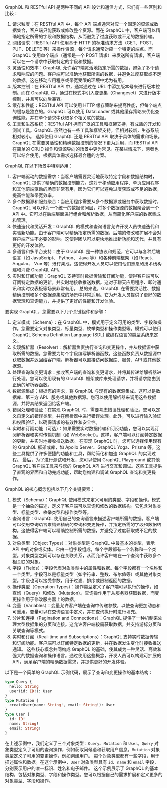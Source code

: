 

GraphQL 和 RESTful API 是两种不同的 API 设计和通信方式，它们有一些区别和比较：
1. 请求粒度：在 RESTful API 中，每个 API 端点通常对应一个固定的资源或数据集合，客户端只能获取或修改整个资源。而在 GraphQL 中，客户端可以精确地指定所需的字段和数据结构，从而避免了过度获取或不足的数据传输。
2. 网络请求：RESTful API 使用基于 HTTP 的标准请求方法（GET、POST、PUT、DELETE 等）来操作资源，每个请求通常对应一个特定的端点。而 GraphQL 使用单个端点（通常是一个 POST 请求）来发送所有请求，客户端可以在一个请求中获取特定的字段和数据。
3. 灵活性和效率：GraphQL 允许客户端灵活地指定所需的数据，避免了多个请求和响应的问题。客户端可以准确地获取所需的数据，并避免过度获取或不足的数据。这在移动应用程序或带宽受限的环境中尤为有用。
4. 版本控制：在 RESTful API 中，通常通过在 URL 中添加版本号来进行版本控制。而在 GraphQL 中，通过在模式中引入变更集（Changeset）来进行版本控制，并且可以向后兼容。
5. 缓存和性能：RESTful API 可以使用 HTTP 缓存策略来提高性能，但每个端点的缓存是独立的。GraphQL 可以使用 DataLoader 或其他缓存策略来优化查询性能，并在单个请求中获取多个相关联的数据。
6. 工具和生态系统：RESTful API 拥有广泛的工具和框架支持，有成熟的开发和测试工具。GraphQL 虽然也有一些工具和框架支持，但相对较新，生态系统相对较小。
选择使用 GraphQL 还是 RESTful API 取决于具体的需求和场景。GraphQL 在需要灵活性和精确数据控制的情况下更为适用，而 RESTful API 在简单的 CRUD 操作和资源导向的场景中更为常见。在某些情况下，两者也可以结合使用，根据具体需求选择最合适的方案。

GraphQL 在以下场景中特别适用：
1. 客户端驱动的数据需求：当客户端需要灵活地获取特定字段和数据结构时，GraphQL 提供了精确的数据控制能力。这对于移动应用程序、单页应用程序和其他前端驱动的场景非常有用，因为它们可以避免过度获取或不足的数据，提高性能和带宽效率。
2. 多个数据源和服务聚合：当应用程序需要从多个数据源或服务中获取数据时，GraphQL 可以作为一个统一的数据访问层，将多个数据源的数据聚合到一个 API 中。它可以在后端层面进行组合和解析数据，从而简化客户端的数据集成和管理。
3. 快速迭代和灵活开发：GraphQL 的模式和查询语言允许开发人员快速迭代和实验新功能。由于客户端可以精确指定所需的数据，后端的修改和扩展不会对客户端产生不必要的影响。这使得团队可以更快地推出新功能和迭代，并具有更好的开发体验。
4. 多语言和多平台支持：由于 GraphQL 是一种协议和规范，它可以与各种后端语言（如 JavaScript、 Python、 Java 等）和各种前端框架（如 React、 Angular、 Vue 等）进行集成。这使得开发人员可以使用他们熟悉的技术栈构建和消费 GraphQL API。
5. 实时和订阅功能：GraphQL 支持实时数据传输和订阅功能，使得客户端可以订阅特定数据的更新，并实时地接收推送数据。这对于聊天应用程序、即时通讯和实时仪表板等场景非常有用。
总的来说，GraphQL 在需要灵活性、数据精确控制和多个数据源集成的场景中非常适用。它为开发人员提供了更好的数据管理和查询能力，并提供了更好的性能和开发体验。

要实现 GraphQL，您需要以下几个关键组件和步骤：
1. 定义模式（Schema）：在 GraphQL 中，模式用于定义可用的类型、字段和操作。您需要定义对象类型、标量类型、枚举类型和操作类型等。模式可以使用 GraphQL Schema Definition Language (SDL) 或编程语言的类型系统来定义。
2. 实现解析器（Resolver）：解析器负责执行查询和变更操作，并从数据源中获取所需的数据。您需要为每个字段编写解析器函数，这些函数负责从数据源中获取数据并返回给客户端。解析器可以直接访问数据库、服务、API 或其他数据源。
3. 处理查询和变更请求：接收客户端的查询和变更请求，并将其传递给解析器进行处理。您可以使用现有的 GraphQL 框架或库来处理请求，并将请求路由到正确的解析器函数。
4. 数据源集成：根据您的需求，将 GraphQL 与现有的数据源集成。这可以是数据库、第三方 API、服务或其他数据源。您可以使用解析器来调用这些数据源，并将其结果返回给客户端。
5. 错误处理和验证：在实现 GraphQL 时，需要考虑错误处理和验证。您可以定义自定义的错误类型，并在解析器中进行错误处理。此外，可以进行输入验证和权限验证，以确保请求的有效性和安全性。
6. 实时和订阅功能（可选）：如果需要实时数据传输和订阅功能，您可以实现订阅解析器和实时传输机制（如 WebSocket）。这样，客户端可以订阅特定数据的更新，并实时地接收推送数据。
在实现 GraphQL 时，您可以选择使用现有的 GraphQL 框架或库，如 Apollo Server、GraphQL Yoga、Prisma 等。这些工具提供了许多便捷的功能和工具，帮助简化和加速 GraphQL 的实现过程。
最后，为了进行测试和开发，您可以使用 GraphQL Playground 或其他 GraphQL 客户端工具来与您的 GraphQL API 进行交互和调试。这些工具提供了直观的界面和自动完成功能，帮助您构建和调试 GraphQL 查询和变更操作。

GraphQL 的核心概念包括以下几个关键要素：
1. 模式（Schema）：GraphQL 使用模式来定义可用的类型、字段和操作。模式是一个抽象的描述，定义了客户端可以查询和修改的数据结构。它包含对象类型、标量类型、枚举类型和操作类型等。
2. 查询语言：GraphQL 使用自己的查询语言来描述客户端所需的数据。客户端可以使用查询语言来构建精确的查询和变更操作，并指定所需的字段和数据结构。这使得客户端可以精确控制所需的数据，并避免了过度获取或不足的数据。
3. 对象类型（Object Types）：对象类型是 GraphQL 中最基本的类型，表示 API 中的对象或实体。它由一组字段组成，每个字段都有一个名称和一个类型。对象类型之间可以存在关联关系，从而允许客户端在一个查询中获取多个相关联的对象。
4. 字段（Fields）：字段代表对象类型中的属性和数据。每个字段都有一个名称和一个类型。字段可以是标量类型（如字符串、整数、布尔值等）或其他对象类型。字段也可以接受参数，用于过滤、排序或限制返回的数据。
5. 操作类型（Operation Types）：操作类型定义了客户端可以执行的操作，如查询（Query）和修改（Mutation）。查询操作用于从服务器获取数据，而变更操作用于修改服务器上的数据。
6. 变量（Variables）：变量允许客户端在查询中传递参数，以使查询更加动态和可重用。变量可以在查询语言中定义，并在查询执行时进行填充。
7. 分片和连接（Pagination and Connections）：GraphQL 提供了一种机制来处理大型数据集的分页和连接。这允许客户端按需获取数据，并支持游标分页和关联查询等模式。
8. 实时和订阅（Real-time and Subscriptions）：GraphQL 支持实时数据传输和订阅功能。客户端可以订阅特定数据的更新，并在数据发生变化时接收推送通知。
这些核心概念共同构成 GraphQL 的基础，使其成为一种灵活、高效和强大的数据查询和操作语言。通过使用这些概念，开发人员可以构建可扩展的 API，满足客户端的精确数据需求，并提供更好的开发体验。

以下是一个简单的 GraphQL 示例代码，展示了查询和变更操作的基本结构：
```graphql
type Query {
  hello: String
  user(id: ID!): User
}
type Mutation {
  createUser(name: String!, email: String!): User
}
type User {
  id: ID!
  name: String!
  email: String!
}
```
在上述示例中，我们定义了三个对象类型：`Query`、`Mutation` 和 `User`。`Query` 对象类型定义了可用的查询操作，例如获取问候语和获取用户信息。`Mutation` 对象类型定义了可用的变更操作，例如创建用户。
每个对象类型都有一些字段，用于描述属性和数据。在这个示例中，`User` 对象类型具有 `id`、`name` 和 `email` 字段，分别表示用户的唯一标识、姓名和电子邮件。
这个示例展示了 GraphQL 的基本结构，包括对象类型、字段和操作类型。您可以根据自己的需求扩展和定义更多的对象类型、字段和操作。